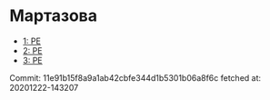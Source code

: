 # Мартазова
- [1: PE](1.md)
- [2: PE](2.md)
- [3: PE](3.md)

Commit: 11e91b15f8a9a1ab42cbfe344d1b5301b06a8f6c
 fetched at: 20201222-143207
